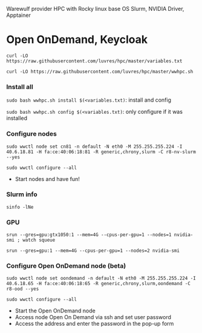 Warewulf provider HPC with Rocky linux base OS
Slurm, NVIDIA Driver, Apptainer

Open OnDemand, Keycloak
=====

``curl -LO https://raw.githubusercontent.com/luvres/hpc/master/variables.txt``

``curl -LO https://raw.githubusercontent.com/luvres/hpc/master/wwhpc.sh``

### Install all
``sudo bash wwhpc.sh install $(<variables.txt)``: install and config

``sudo bash wwhpc.sh config $(<variables.txt)``: only configure if it was installed

### Configure nodes
``sudo wwctl node set cn81 -n default -N eth0 -M 255.255.255.224 -I 40.6.18.81 -H fa:ce:40:06:18:81 -R generic,chrony,slurm -C r8-nv-slurm --yes``

``sudo wwctl configure --all``

* Start nodes and have fun! 

### Slurm info
``sinfo -lNe``

### GPU
``srun --gres=gpu:gtx1050:1 --mem=4G --cpus-per-gpu=1 --nodes=1 nvidia-smi ; watch squeue``

``srun --gres=gpu:1 --mem=4G --cpus-per-gpu=1 --nodes=2 nvidia-smi``

### Configure Open OnDemand node (beta)
``sudo wwctl node set oondemand -n default -N eth0 -M 255.255.255.224 -I 40.6.18.65 -H fa:ce:40:06:18:65 -R generic,chrony,slurm,oondemand -C r8-ood --yes``

``sudo wwctl configure --all``

* Start the Open OnDemand node
* Access node Open On Demand via ssh and set user password
* Access the address and enter the password in the pop-up form

